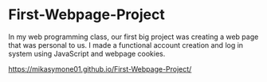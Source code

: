 # First-Webpage-Project
In my web programming class, our first big project was creating a web page that was personal to us. I made a functional account creation and log in system using JavaScript and webpage cookies. 

https://mikasymone01.github.io/First-Webpage-Project/
